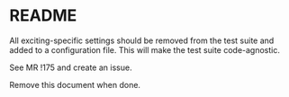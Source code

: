 # README

All exciting-specific settings should be removed from the test suite and added to
a configuration file. This will make the test suite code-agnostic. 

See MR !175 and create an issue.

Remove this document when done. 
